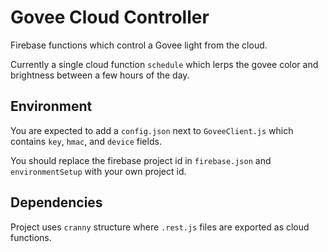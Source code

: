 # Govee Cloud Controller

Firebase functions which control a Govee light from the cloud.

Currently a single cloud function `schedule` which lerps the
govee color and brightness between a few hours of the day.

## Environment

You are expected to add a `config.json` next to `GoveeClient.js` which 
contains `key`, `hmac`, and `device` fields.

You should replace the firebase project id in `firebase.json` and `environmentSetup`
with your own project id.


## Dependencies

Project uses `cranny` structure where `.rest.js` files are exported as cloud functions.
